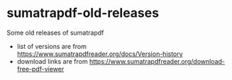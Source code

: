 # sumatrapdf-old-releases
Some old releases of sumatrapdf

- list of versions are from https://www.sumatrapdfreader.org/docs/Version-history
- download links are from https://www.sumatrapdfreader.org/download-free-pdf-viewer
